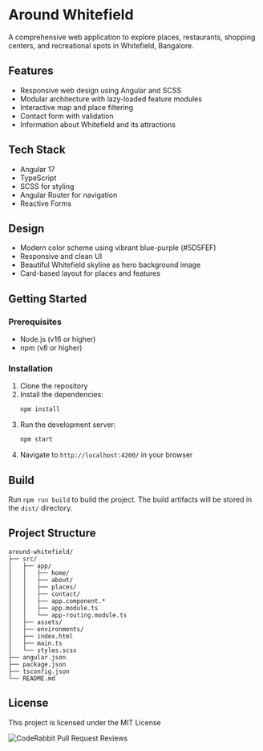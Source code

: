 # Around Whitefield

A comprehensive web application to explore places, restaurants, shopping centers, and recreational spots in Whitefield, Bangalore.

## Features

- Responsive web design using Angular and SCSS
- Modular architecture with lazy-loaded feature modules
- Interactive map and place filtering
- Contact form with validation
- Information about Whitefield and its attractions

## Tech Stack

- Angular 17
- TypeScript
- SCSS for styling
- Angular Router for navigation
- Reactive Forms

## Design

- Modern color scheme using vibrant blue-purple (#5D5FEF)
- Responsive and clean UI
- Beautiful Whitefield skyline as hero background image
- Card-based layout for places and features

## Getting Started

### Prerequisites

- Node.js (v16 or higher)
- npm (v8 or higher)

### Installation

1. Clone the repository
2. Install the dependencies:
   ```bash
   npm install
   ```
3. Run the development server:
   ```bash
   npm start
   ```
4. Navigate to `http://localhost:4200/` in your browser

## Build

Run `npm run build` to build the project. The build artifacts will be stored in the `dist/` directory.

## Project Structure

```
around-whitefield/
├── src/
│   ├── app/
│   │   ├── home/
│   │   ├── about/
│   │   ├── places/
│   │   ├── contact/
│   │   ├── app.component.*
│   │   ├── app.module.ts
│   │   └── app-routing.module.ts
│   ├── assets/
│   ├── environments/
│   ├── index.html
│   ├── main.ts
│   └── styles.scss
├── angular.json
├── package.json
├── tsconfig.json
└── README.md
```

## License

This project is licensed under the MIT License

![CodeRabbit Pull Request Reviews](https://img.shields.io/coderabbit/prs/github/Framsikt-AS/around-whitefield?utm_source=oss&utm_medium=github&utm_campaign=Framsikt-AS%2Faround-whitefield&labelColor=171717&color=FF570A&link=https%3A%2F%2Fcoderabbit.ai&label=CodeRabbit+Reviews)